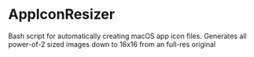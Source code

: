 # AppIconResizer
Bash script for automatically creating macOS app icon files. Generates all power-of-2 sized images down to 16x16 from an full-res original
